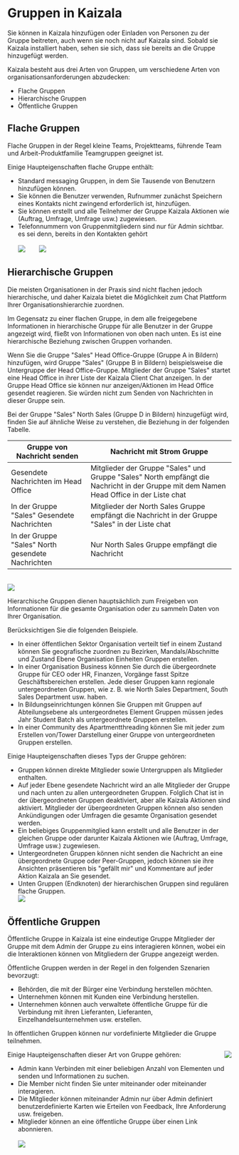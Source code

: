 # <a name="groups-in-kaizala"></a>Gruppen in Kaizala
Sie können in Kaizala hinzufügen oder Einladen von Personen zu der Gruppe beitreten, auch wenn sie noch nicht auf Kaizala sind. Sobald sie Kaizala installiert haben, sehen sie sich, dass sie bereits an die Gruppe hinzugefügt werden. 

Kaizala besteht aus drei Arten von Gruppen, um verschiedene Arten von organisationsanforderungen abzudecken:
- Flache Gruppen
- Hierarchische Gruppen
- Öffentliche Gruppen

## <a name="flat-groups"></a>**Flache Gruppen**

Flache Gruppen in der Regel kleine Teams, Projektteams, führende Team und Arbeit-Produktfamilie Teamgruppen geeignet ist. 

Einige Haupteigenschaften flache Gruppe enthält:

- Standard messaging Gruppen, in dem Sie Tausende von Benutzern hinzufügen können.
- Sie können die Benutzer verwenden, Rufnummer zunächst Speichern eines Kontakts nicht zwingend erforderlich ist, hinzufügen.
- Sie können erstellt und alle Teilnehmer der Gruppe Kaizala Aktionen wie (Auftrag, Umfrage, Umfrage usw.) zugewiesen. 
- Telefonnummern von Gruppenmitgliedern sind nur für Admin sichtbar. es sei denn, bereits in den Kontakten gehört <br/>
<br/>![](Images/Groups_NothZoneSales.png)&nbsp;&nbsp;&nbsp;&nbsp;&nbsp;&nbsp;&nbsp; ![](Images/Groups_NothZoneSales2.png)

## <a name="hierarchical-groups"></a>**Hierarchische Gruppen**

Die meisten Organisationen in der Praxis sind nicht flachen jedoch hierarchische, und daher Kaizala bietet die Möglichkeit zum Chat Plattform Ihrer Organisationshierarchie zuordnen.

Im Gegensatz zu einer flachen Gruppe, in dem alle freigegebene Informationen in hierarchische Gruppe für alle Benutzer in der Gruppe angezeigt wird, fließt von Informationen von oben nach unten. Es ist eine hierarchische Beziehung zwischen Gruppen vorhanden. 

Wenn Sie die Gruppe "Sales" Head Office-Gruppe (Gruppe A in Bildern) hinzufügen, wird Gruppe "Sales" (Gruppe B in Bildern) beispielsweise die Untergruppe der Head Office-Gruppe. Mitglieder der Gruppe "Sales" startet eine Head Office in ihrer Liste der Kaizala Client Chat anzeigen. In der Gruppe Head Office sie können nur anzeigen/Aktionen im Head Office gesendet reagieren. Sie würden nicht zum Senden von Nachrichten in dieser Gruppe sein.

Bei der Gruppe "Sales" North Sales (Gruppe D in Bildern) hinzugefügt wird, finden Sie auf ähnliche Weise zu verstehen, die Beziehung in der folgenden Tabelle.

|Gruppe von Nachricht senden|Nachricht mit Strom Gruppe|
|--------|--------|
|Gesendete Nachrichten im Head Office|Mitglieder der Gruppe "Sales" und Gruppe "Sales" North empfängt die Nachricht in der Gruppe mit dem Namen Head Office in der Liste chat|
|In der Gruppe "Sales" Gesendete Nachrichten|Mitglieder der North Sales Gruppe empfängt die Nachricht in der Gruppe "Sales" in der Liste chat|
|In der Gruppe "Sales" North gesendete Nachrichten |Nur North Sales Gruppe empfängt die Nachricht|

<br/> ![](Images/Hierarchical1.png)

Hierarchische Gruppen dienen hauptsächlich zum Freigeben von Informationen für die gesamte Organisation oder zu sammeln Daten von Ihrer Organisation. 

Berücksichtigen Sie die folgenden Beispiele.

- In einer öffentlichen Sektor Organisation verteilt tief in einem Zustand können Sie geografische zuordnen zu Bezirken, Mandals/Abschnitte und Zustand Ebene Organisation Einheiten Gruppen erstellen.
-   In einer Organisation Business können Sie durch die übergeordnete Gruppe für CEO oder HR, Finanzen, Vorgänge fasst Spitze Geschäftsbereichen erstellen. Jede dieser Gruppen kann regionale untergeordneten Gruppen, wie z. B. wie North Sales Department, South Sales Department usw. haben.
-   In Bildungseinrichtungen können Sie Gruppen mit Gruppen auf Abteilungsebene als untergeordnetes Element Gruppen müssen jedes Jahr Student Batch als untergeordnete Gruppen erstellen.
-   In einer Community des Apartmentthreading können Sie mit jeder zum Erstellen von/Tower Darstellung einer Gruppe von untergeordneten Gruppen erstellen.

Einige Haupteigenschaften dieses Typs der Gruppe gehören: 
- Gruppen können direkte Mitglieder sowie Untergruppen als Mitglieder enthalten.
- Auf jeder Ebene gesendete Nachricht wird an alle Mitglieder der Gruppe und nach unten zu allen untergeordneten Gruppen. Folglich Chat ist in der übergeordneten Gruppen deaktiviert, aber alle Kaizala Aktionen sind aktiviert. Mitglieder der übergeordneten Gruppen können also senden Ankündigungen oder Umfragen die gesamte Organisation gesendet werden.
- Ein beliebiges Gruppenmitglied kann erstellt und alle Benutzer in der gleichen Gruppe oder darunter Kaizala Aktionen wie (Auftrag, Umfrage, Umfrage usw.) zugewiesen.
- Untergeordneten Gruppen können nicht senden die Nachricht an eine übergeordnete Gruppe oder Peer-Gruppen, jedoch können sie ihre Ansichten präsentieren bis "gefällt mir" und Kommentare auf jeder Aktion Kaizala an Sie gesendet.
- Unten Gruppen (Endknoten) der hierarchischen Gruppen sind regulären flache Gruppen.
<br/> ![](Images/Hierarchical2.PNG)

## <a name="public-groups"></a>**Öffentliche Gruppen** 

Öffentliche Gruppe in Kaizala ist eine eindeutige Gruppe Mitglieder der Gruppe mit dem Admin der Gruppe zu eins interagieren können, wobei ein die Interaktionen können von Mitgliedern der Gruppe angezeigt werden. 

Öffentliche Gruppen werden in der Regel in den folgenden Szenarien bevorzugt:

- Behörden, die mit der Bürger eine Verbindung herstellen möchten.
- Unternehmen können mit Kunden eine Verbindung herstellen.
- Unternehmen können auch verwaltete öffentliche Gruppe für die Verbindung mit ihren Lieferanten, Lieferanten, Einzelhandelsunternehmen usw. erstellen.

In öffentlichen Gruppen können nur vordefinierte Mitglieder die Gruppe teilnehmen.

Einige Haupteigenschaften dieser Art von Gruppe gehören: <img align="right" src="Images/Public1.PNG">

- Admin kann Verbinden mit einer beliebigen Anzahl von Elementen und senden und Informationen zu suchen.
- Die Member nicht finden Sie unter miteinander oder miteinander interagieren.
- Die Mitglieder können miteinander Admin nur über Admin definiert benutzerdefinierte Karten wie Erteilen von Feedback, Ihre Anforderung usw. freigeben.
- Mitglieder können an eine öffentliche Gruppe über einen Link abonnieren.
<br/> <br/> 
![](Images/Public4.PNG)

